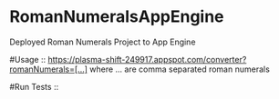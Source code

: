 # RomanNumeralsAppEngine
Deployed Roman Numerals Project to App Engine

#Usage :: 
https://plasma-shift-249917.appspot.com/converter?romanNumerals=[...] where ... are comma separated roman numerals

#Run Tests ::
